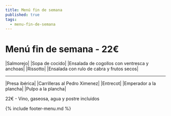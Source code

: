 ```yaml
---
title: Menú fin de semana
published: true
tags:
  - menu-fin-de-semana
---
```


# Menú fin de semana - 22€

|Salmorejo|
|Sopa de cocido|
|Ensalada de cogollos con ventresca y anchoas|
|Rissotto|
|Ensalada con rulo de cabra y frutos secos|

------

|Presa ibérica|
|Carrilleras al Pedro Ximenez|
|Entrecot|
|Emperador a la plancha|
|Pulpo a la plancha|

22€ - Vino, gaseosa, agua y postre incluidos

{% include footer-menu.md %}
